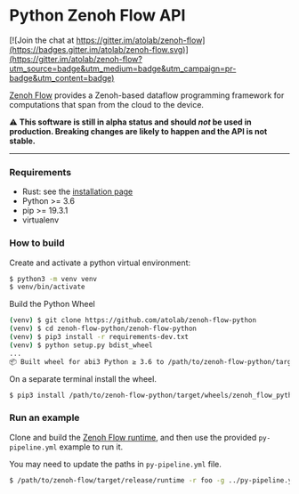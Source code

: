 # Python Zenoh Flow API

[![Join the chat at https://gitter.im/atolab/zenoh-flow](https://badges.gitter.im/atolab/zenoh-flow.svg)](https://gitter.im/atolab/zenoh-flow?utm_source=badge&utm_medium=badge&utm_campaign=pr-badge&utm_content=badge)

[Zenoh Flow](https://github.com/eclipse-zenoh/zenoh-flow) provides a Zenoh-based dataflow programming framework for computations that span from the cloud to the device.

:warning: **This software is still in alpha status and should _not_ be used in production. Breaking changes are likely to happen and the API is not stable.**

-----------

### Requirements

- Rust: see the [installation page](https://www.rust-lang.org/tools/install)
- Python >= 3.6
- pip >= 19.3.1
- virtualenv




### How to build

Create and activate a python virtual environment:

```bash
$ python3 -m venv venv
$ venv/bin/activate
```

Build the Python Wheel

```bash
(venv) $ git clone https://github.com/atolab/zenoh-flow-python
(venv) $ cd zenoh-flow-python/zenoh-flow-python
(venv) $ pip3 install -r requirements-dev.txt
(venv) $ python setup.py bdist_wheel
...
📦 Built wheel for abi3 Python ≥ 3.6 to /path/to/zenoh-flow-python/target/wheels/zenoh_flow_python-0.1.0-cp36-abi3-macosx_10_7_x86_64.whl
```

On a separate terminal install the wheel.

```bash
$ pip3 install /path/to/zenoh-flow-python/target/wheels/zenoh_flow_python-0.1.0-cp36-abi3-macosx_10_7_x86_64.whl
```

### Run an example

Clone and build the [Zenoh Flow runtime](https://github.com/eclipse-zenoh/zenoh-flow), and then use the provided `py-pipeline.yml` example to run it.

You may need to update the paths in `py-pipeline.yml` file.

```bash
$ /path/to/zenoh-flow/target/release/runtime -r foo -g ../py-pipeline.yml
```